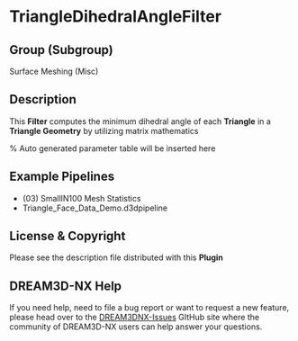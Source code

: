 # TriangleDihedralAngleFilter

## Group (Subgroup)

Surface Meshing (Misc)

## Description

This **Filter** computes the minimum dihedral angle of each **Triangle** in a **Triangle Geometry** by utilizing matrix mathematics

% Auto generated parameter table will be inserted here

## Example Pipelines

+ (03) SmallIN100 Mesh Statistics
+ Triangle_Face_Data_Demo.d3dpipeline

## License & Copyright

Please see the description file distributed with this **Plugin**

## DREAM3D-NX Help

If you need help, need to file a bug report or want to request a new feature, please head over to the [DREAM3DNX-Issues](https://github.com/BlueQuartzSoftware/DREAM3DNX-Issues) GItHub site where the community of DREAM3D-NX users can help answer your questions.
